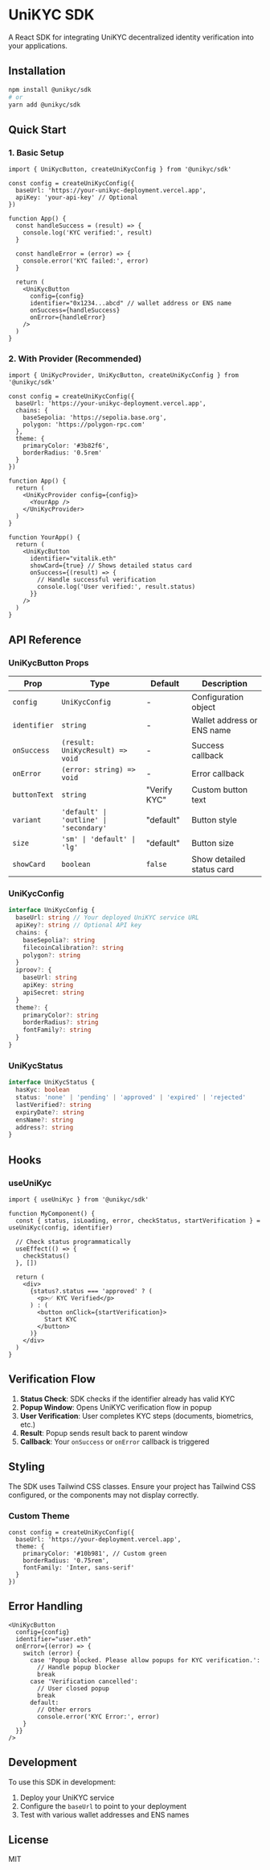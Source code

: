 # UniKYC SDK

A React SDK for integrating UniKYC decentralized identity verification into your applications.

## Installation

```bash
npm install @unikyc/sdk
# or
yarn add @unikyc/sdk
```

## Quick Start

### 1. Basic Setup

```tsx
import { UniKycButton, createUniKycConfig } from '@unikyc/sdk'

const config = createUniKycConfig({
  baseUrl: 'https://your-unikyc-deployment.vercel.app',
  apiKey: 'your-api-key' // Optional
})

function App() {
  const handleSuccess = (result) => {
    console.log('KYC verified:', result)
  }

  const handleError = (error) => {
    console.error('KYC failed:', error)
  }

  return (
    <UniKycButton
      config={config}
      identifier="0x1234...abcd" // wallet address or ENS name
      onSuccess={handleSuccess}
      onError={handleError}
    />
  )
}
```

### 2. With Provider (Recommended)

```tsx
import { UniKycProvider, UniKycButton, createUniKycConfig } from '@unikyc/sdk'

const config = createUniKycConfig({
  baseUrl: 'https://your-unikyc-deployment.vercel.app',
  chains: {
    baseSepolia: 'https://sepolia.base.org',
    polygon: 'https://polygon-rpc.com'
  },
  theme: {
    primaryColor: '#3b82f6',
    borderRadius: '0.5rem'
  }
})

function App() {
  return (
    <UniKycProvider config={config}>
      <YourApp />
    </UniKycProvider>
  )
}

function YourApp() {
  return (
    <UniKycButton
      identifier="vitalik.eth"
      showCard={true} // Shows detailed status card
      onSuccess={(result) => {
        // Handle successful verification
        console.log('User verified:', result.status)
      }}
    />
  )
}
```

## API Reference

### UniKycButton Props

| Prop | Type | Default | Description |
|------|------|---------|-------------|
| `config` | `UniKycConfig` | - | Configuration object |
| `identifier` | `string` | - | Wallet address or ENS name |
| `onSuccess` | `(result: UniKycResult) => void` | - | Success callback |
| `onError` | `(error: string) => void` | - | Error callback |
| `buttonText` | `string` | "Verify KYC" | Custom button text |
| `variant` | `'default' \| 'outline' \| 'secondary'` | "default" | Button style |
| `size` | `'sm' \| 'default' \| 'lg'` | "default" | Button size |
| `showCard` | `boolean` | `false` | Show detailed status card |

### UniKycConfig

```typescript
interface UniKycConfig {
  baseUrl: string // Your deployed UniKYC service URL
  apiKey?: string // Optional API key
  chains: {
    baseSepolia?: string
    filecoinCalibration?: string
    polygon?: string
  }
  iproov?: {
    baseUrl: string
    apiKey: string
    apiSecret: string
  }
  theme?: {
    primaryColor?: string
    borderRadius?: string
    fontFamily?: string
  }
}
```

### UniKycStatus

```typescript
interface UniKycStatus {
  hasKyc: boolean
  status: 'none' | 'pending' | 'approved' | 'expired' | 'rejected'
  lastVerified?: string
  expiryDate?: string
  ensName?: string
  address?: string
}
```

## Hooks

### useUniKyc

```tsx
import { useUniKyc } from '@unikyc/sdk'

function MyComponent() {
  const { status, isLoading, error, checkStatus, startVerification } = useUniKyc(config, identifier)

  // Check status programmatically
  useEffect(() => {
    checkStatus()
  }, [])

  return (
    <div>
      {status?.status === 'approved' ? (
        <p>✅ KYC Verified</p>
      ) : (
        <button onClick={startVerification}>
          Start KYC
        </button>
      )}
    </div>
  )
}
```

## Verification Flow

1. **Status Check**: SDK checks if the identifier already has valid KYC
2. **Popup Window**: Opens UniKYC verification flow in popup
3. **User Verification**: User completes KYC steps (documents, biometrics, etc.)
4. **Result**: Popup sends result back to parent window
5. **Callback**: Your `onSuccess` or `onError` callback is triggered

## Styling

The SDK uses Tailwind CSS classes. Ensure your project has Tailwind CSS configured, or the components may not display correctly.

### Custom Theme

```tsx
const config = createUniKycConfig({
  baseUrl: 'https://your-deployment.vercel.app',
  theme: {
    primaryColor: '#10b981', // Custom green
    borderRadius: '0.75rem',
    fontFamily: 'Inter, sans-serif'
  }
})
```

## Error Handling

```tsx
<UniKycButton
  config={config}
  identifier="user.eth"
  onError={(error) => {
    switch (error) {
      case 'Popup blocked. Please allow popups for KYC verification.':
        // Handle popup blocker
        break
      case 'Verification cancelled':
        // User closed popup
        break
      default:
        // Other errors
        console.error('KYC Error:', error)
    }
  }}
/>
```

## Development

To use this SDK in development:

1. Deploy your UniKYC service
2. Configure the `baseUrl` to point to your deployment
3. Test with various wallet addresses and ENS names

## License

MIT
